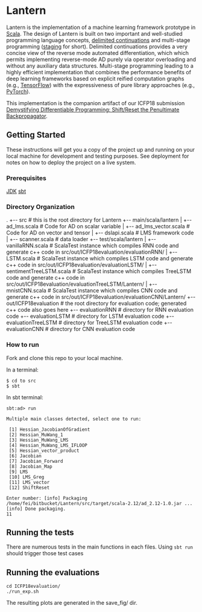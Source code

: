 # Lantern

Lantern is the implementation of a machine learning framework prototype in [Scala](http://scala-lang.org/). The design of Lantern is built on two important and well-studied programming language concepts, [delimited continuations](http://web.cecs.pdx.edu/~apt/icfp09_accepted_papers/113.html) and multi-stage programming ([staging](https://scala-lms.github.io/) for short). Delimited continuations provides a very concise view of the reverse mode automated differentiation, which which permits implementing reverse-mode AD purely via operator overloading and without any auxiliary data structures. Multi-stage programming leading to a highly efficient implementation that combines the performance benefits of deep learning frameworks based on explicit reified computation graphs (e.g., [TensorFlow](https://www.tensorflow.org/)) with the expressiveness of pure library approaches (e.g., [PyTorch](http://pytorch.org/)).

This implementation is the companion artifact of our ICFP18 submission [Demystifying Differentiable Programming: Shift/Reset the Penultimate Backpropagator](https://arxiv.org). 

## Getting Started

These instructions will get you a copy of the project up and running on your local machine for development and testing purposes. See deployment for notes on how to deploy the project on a live system.

### Prerequisites

[JDK](http://www.oracle.com/technetwork/java/javase/downloads/index.html)
[sbt](https://www.scala-sbt.org/1.0/docs/)

### Directory Organization
.
+-- src # this is the root directory for Lantern
    +-- main/scala/lantern
    |   +-- ad_lms.scala # Code for AD on scalar variable
    |   +-- ad_lms_vector.scala # Code for AD on vector and tensor
    |   +-- dslapi.scala # LMS framework code
    |   +-- scanner.scala # data loader
    +-- test/scala/lantern
    |   +-- vanillaRNN.scala # ScalaTest instance which compiles RNN code and generate c++ code in src/out/ICFP18evaluation/evaluationRNN/
    |   +-- LSTM.scala # ScalaTest instance which compiles LSTM code and generate c++ code in src/out/ICFP18evaluation/evaluationLSTM/
    |   +-- sentimentTreeLSTM.scala # ScalaTest instance which compiles TreeLSTM code and generate c++ code in src/out/ICFP18evaluation/evaluationTreeLSTM/Lantern/
    |   +-- mnistCNN.scala # ScalaTest instance which compiles CNN code and generate c++ code in src/out/ICFP18evaluation/evaluationCNN/Lantern/
    +-- out/ICFP18evaluation # the root directory for evaluation code; generated c++ code also goes here
        +-- evaluationRNN # directory for RNN evaluation code
        +-- evaluationLSTM # directory for LSTM evaluation code
        +-- evaluationTreeLSTM # directory for TreeLSTM evaluation code
        +-- evaluationCNN # directory for CNN evaluation code
        
### How to run

Fork and clone this repo to your local machine.

In a terminal:

```
$ cd to src
$ sbt 
```

In sbt terminal:

```
sbt:ad> run

Multiple main classes detected, select one to run:

 [1] Hessian_JacobianOfGradient
 [2] Hessian_MuWang_1
 [3] Hessian_MuWang_LMS
 [4] Hessian_MuWang_LMS_IFLOOP
 [5] Hessian_vector_product
 [6] Jacobian
 [7] Jacobian_Forward
 [8] Jacobian_Map
 [9] LMS
 [10] LMS_Greg
 [11] LMS_vector
 [12] ShiftReset

Enter number: [info] Packaging /home/fei/bitbucket/Lantern/src/target/scala-2.12/ad_2.12-1.0.jar ...
[info] Done packaging.
11
```


## Running the tests

There are numerous tests in the main functions in each files. Using ``sbt run`` should trigger those test cases

## Running the evaluations

```
cd ICFP18evaluation/
./run_exp.sh
```
The resulting plots are generated in the save_fig/ dir.
